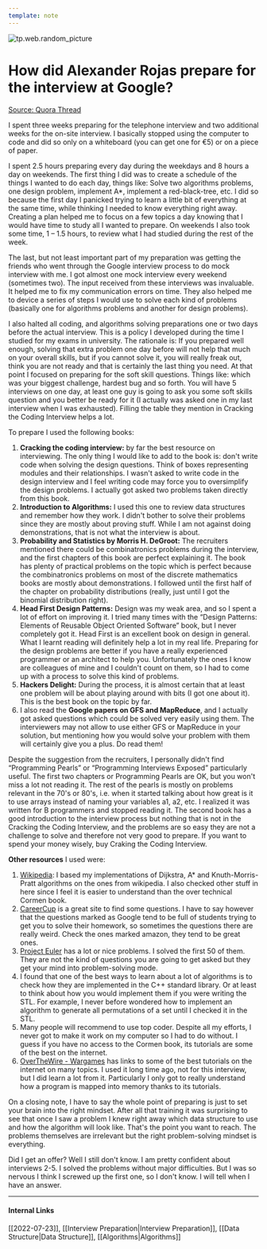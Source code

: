 ```yaml
---
template: note
---
```

![tp.web.random_picture](https://images.unsplash.com/photo-1516291251364-8e3c644a43aa?crop=entropy&cs=tinysrgb&fit=crop&fm=jpg&h=300&ixid=MnwxfDB8MXxyYW5kb218MHx8bGFuZHNjYXBlLHdhdGVyLG1vdW50YWlufHx8fHx8MTY1ODU1Nzc3Mg&ixlib=rb-1.2.1&q=80&utm_campaign=api-credit&utm_medium=referral&utm_source=unsplash_source&w=900)

# How did Alexander Rojas prepare for the interview at Google?
[Source: Quora Thread](https://qr.ae/pvMp5o)

I spent three weeks preparing for the telephone interview and two additional weeks for the on-site interview. I basically stopped using the computer to code and did so only on a whiteboard (you can get one for €5) or on a piece of paper.

I spent 2.5 hours preparing every day during the weekdays and 8 hours a day on weekends. The first thing I did was to create a schedule of the things I wanted to do each day, things like: Solve two algorithms problems, one design problem, implement A*, implement a red-black-tree, etc. I did so because the first day I panicked trying to learn a little bit of everything at the same time, while thinking I needed to know everything right away. Creating a plan helped me to focus on a few topics a day knowing that I would have time to study all I wanted to prepare. On weekends I also took some time, 1 – 1.5 hours, to review what I had studied during the rest of the week.

The last, but not least important part of my preparation was getting the friends who went through the Google interview process to do mock interview with me. I got almost one mock interview every weekend (sometimes two). The input received from these interviews was invaluable. It helped me to fix my communication errors on time. They also helped me to device a series of steps I would use to solve each kind of problems (basically one for algorithms problems and another for design problems).

I also halted all coding, and algorithms solving preparations one or two days before the actual interview. This is a policy I developed during the time I studied for my exams in university. The rationale is: If you prepared well enough, solving that extra problem one day before will not help that much on your overall skills, but if you cannot solve it, you will really freak out, think you are not ready and that is certainly the last thing you need. At that point I focused on preparing for the soft skill questions. Things like: which was your biggest challenge, hardest bug and so forth. You will have 5 interviews on one day, at least one guy is going to ask you some soft skills question and you better be ready for it (I actually was asked one in my last interview when I was exhausted). Filling the table they mention in Cracking the Coding Interview helps a lot.

To prepare I used the following books:  

1. **Cracking the coding interview:** by far the best resource on interviewing. The only thing I would like to add to the book is: don't write code when solving the design questions. Think of boxes representing modules and their relationships. I wasn't asked to write code in the design interview and I feel writing code may force you to oversimplify the design problems. I actually got asked two problems taken directly from this book.
2. **Introduction to Algorithms:** I used this one to review data structures and remember how they work. I didn't bother to solve their problems since they are mostly about proving stuff. While I am not against doing demonstrations, that is not what the interview is about.
3. **Probability and Statistics by Morris H. DeGroot:** The recruiters mentioned there could be combinatronics problems during the interview, and the first chapters of this book are perfect explaining it. The book has plenty of practical problems on the topic which is perfect because the combinatronics problems on most of the discrete mathematics books are mostly about demonstrations. I followed until the first half of the chapter on probability distributions (really, just until I got the binomial distribution right).
4. **Head First Design Patterns:** Design was my weak area, and so I spent a lot of effort on improving it. I tried many times with the “Design Patterns: Elements of Reusable Object Oriented Software” book, but I never completely got it. Head First is an excellent book on design in general. What I learnt reading will definitely help a lot in my real life. Preparing for the design problems are better if you have a really experienced programmer or an architect to help you. Unfortunately the ones I know are colleagues of mine and I couldn't count on them, so I had to come up with a process to solve this kind of problems.
5. **Hackers Delight:** During the process, it is almost certain that at least one problem will be about playing around with bits (I got one about it). This is the best book on the topic by far.
6. I also read the **Google papers on GFS and MapReduce**, and I actually got asked questions which could be solved very easily using them. The interviewers may not allow to use either GFS or MapReduce in your solution, but mentioning how you would solve your problem with them will certainly give you a plus. Do read them!

Despite the suggestion from the recruiters, I personally didn't find “Programming Pearls” or “Programming Interviews Exposed” particularly useful. The first two chapters or Programming Pearls are OK, but you won't miss a lot not reading it. The rest of the pearls is mostly on problems relevant in the 70's or 80's, i.e. when it started talking about how great is it to use arrays instead of naming your variables a1, a2, etc. I realized it was written for B programmers and stopped reading it. The second book has a good introduction to the interview process but nothing that is not in the Cracking the Coding Interview, and the problems are so easy they are not a challenge to solve and therefore not very good to prepare. If you want to spend your money wisely, buy Craking the Coding Interview.

**Other resources** I used were:
1. [Wikipedia](http://wikipedia.org/ "wikipedia.org"): I based my implementations of Dijkstra, A* and Knuth-Morris-Pratt algorithms on the ones from wikipedia. I also checked other stuff in here since I feel it is easier to understand than the over technical Cormen book.
2. [CareerCup](http://careercup.com/ "careercup.com") is a great site to find some questions. I have to say however that the questions marked as Google tend to be full of students trying to get you to solve their homework, so sometimes the questions there are really weird. Check the ones marked amazon, they tend to be great ones.
3. [Project Euler](http://projecteuler.net/ "projecteuler.net") has a lot or nice problems. I solved the first 50 of them. They are not the kind of questions you are going to get asked but they get your mind into problem-solving mode.
4. I found that one of the best ways to learn about a lot of algorithms is to check how they are implemented in the C++ standard library. Or at least to think about how you would implement them if you were writing the STL. For example, I never before wondered how to implement an algorithm to generate all permutations of a set until I checked it in the STL.
5. Many people will recommend to use top coder. Despite all my efforts, I never got to make it work on my computer so I had to do without. I guess if you have no access to the Cormen book, its tutorials are some of the best on the internet.
6. [OverTheWire - Wargames](http://overthewire.org/ "overthewire.org") has links to some of the best tutorials on the internet on many topics. I used it long time ago, not for this interview, but I did learn a lot from it. Particularly I only got to really understand how a program is mapped into memory thanks to its tutorials.

On a closing note, I have to say the whole point of preparing is just to set your brain into the right mindset. After all that training it was surprising to see that once I saw a problem I knew right away which data structure to use and how the algorithm will look like. That's the point you want to reach. The problems themselves are irrelevant but the right problem-solving mindset is everything.

Did I get an offer? Well I still don't know. I am pretty confident about interviews 2-5. I solved the problems without major difficulties. But I was so nervous I think I screwed up the first one, so I don't know. I will tell when I have an answer.

---
#### Internal Links
[[2022-07-23]], [[Interview Preparation|Interview Preparation]], [[Data Structure|Data Structure]], [[Algorithms|Algorithms]]
